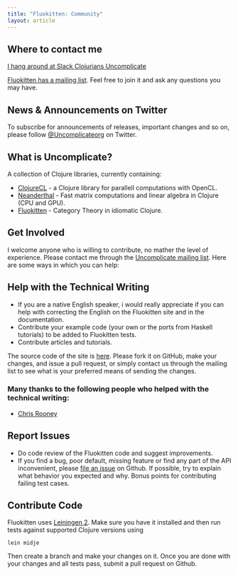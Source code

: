 ```yaml
---
title: "Fluokitten: Community"
layout: article
---
```


## Where to contact me

[I hang around at Slack Clojurians Uncomplicate](https://clojurians.slack.com/messages/uncomplicate/details/)

[Fluokitten has a mailing list](https://groups.google.com/forum/#!forum/uncomplicate). Feel free to join it and ask any questions you may have.

## News & Announcements on Twitter

To subscribe for announcements of releases, important changes and so on, please follow [@Uncomplicateorg](https://twitter.com/#!/uncomplicateorg) on Twitter.

## What is Uncomplicate?

A collection of Clojure libraries, currently containing:

* [ClojureCL](http://clojurecl.uncomplicate.org) - a Clojure library for parallell computations with OpenCL.
* [Neanderthal](http://neanderthal.uncomplicate.org) - Fast matrix computations and linear algebra in Clojure (CPU and GPU).
* [Fluokitten](http://fluokitten.uncomplicate.org) - Category Theory in idiomatic Clojure.


## Get Involved

I welcome anyone who is willing to contribute, no mather the level of experience. Please contact me through the [Uncomplicate mailing list](https://groups.google.com/forum/#!forum/uncomplicate).
Here are some ways in which you can help:

## Help with the Technical Writing

* If you are a native English speaker, i would really appreciate if you can help with correcting the English on the Fluokitten site and in the  documentation.
* Contribute your example code (your own or the ports from Haskell tutorials) to be added to Fluokitten tests.
* Contribute articles and tutorials.

The source code of the site is [here](https://github.com/uncomplicate/fluokitten/tree/gh-pages). Please fork it on GitHub, make your changes, and issue a pull request, or simply contact us through the mailing list to see what is your preferred means of sending the changes.

### Many thanks to the following people who helped with the technical writing:
* [Chris Rooney](https://github.com/crooney)

## Report Issues

* Do code review of the Fluokitten code and suggest improvements.
* If you find a bug, poor default, missing feature or find any part of the API inconvenient, please [file an issue](https://github.com/uncomplicate/fluokitten/issues) on Github.
If possible, try to explain what behavior you expected and why. Bonus points for contributing failing test cases.

## Contribute Code

Fluokitten uses [Leiningen 2](https://github.com/technomancy/leiningen/blob/master/doc/TUTORIAL.md). Make sure you have it installed and then run tests against supported Clojure versions using

    lein midje

Then create a branch and make your changes on it. Once you are done with your changes and all tests pass, submit a pull request on Github.

